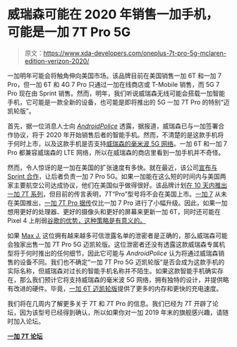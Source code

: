 # 威瑞森可能在 2020 年销售一加手机，可能是一加 7T Pro 5G

> 原文：<https://www.xda-developers.com/oneplus-7t-pro-5g-mclaren-edition-verizon-2020/>

一加明年可能会将触角伸向美国市场。该品牌目前在美国销售一加 6T 和一加 7 Pro，但一加 6T 和 4G 7 Pro 只通过一加在线商店或 T-Mobile 销售，而 5G 7 Pro 现在由 Sprint 销售。然而，明年，我们听说威瑞森无线可能会搭载一加智能手机，它可能是一款全新的设备，也可能是即将推出的 5G 一加 7T Pro 的特别“迈凯轮版”。

首先，据一位消息人士向 [*AndroidPolice*](https://www.androidpolice.com/2019/09/16/verizon-plans-to-sell-oneplus-smartphones-in-2020/) 透露，据报道，威瑞森已与一加签署合作协议，将于 2020 年开始销售后者的智能手机。然而，不清楚的是这款手机将于何时上市，以及这款手机是否支持[威瑞森的毫米波 5G 网络](https://www.xda-developers.com/verizon-5g-network-cities/)。一加 6T 和一加 7 Pro 都兼容威瑞森的 LTE 网络，所以在威瑞森的商店里看到一加手机并不奇怪。

然而，令人惊讶的是一加在美国的扩张速度有多快。就在最近，该公司[宣布与 Sprint 合作](https://www.xda-developers.com/sprint-5g-phone-oneplus/)，让后者负责一加 7 Pro 5G。如果一加能在这么短的时间内与美国两家主要航空公司达成协议，他们在美国似乎做得很好。该品牌计划[在 10 天内推出一加 7T 系列](https://www.xda-developers.com/oneplus-7t-oneplus-tv-launch-september/)，但目前的传言表明，7T“Pro”型号将不会在美国上市。[一加 7](https://www.xda-developers.com/oneplus-7-review/) 从未在美国推出，[一加 7T Pro 据传](https://www.xda-developers.com/oneplus-7t-pro-renders-leak/)仅比一加 7 Pro 进行了小幅升级。因此，如果一加想用更好的处理器、更好的摄像头和更好的屏幕来更新一加 6T，同时还可能在 Pixel 4 上削弱[谷歌](https://www.xda-developers.com/next-oneplus-7-7t-pro-cheaper-90hz-display/)[的优势，这种策略是有意义的。](https://xda-developers.com/tag/google-pixel4)

如果 [Max J.](https://twitter.com/Samsung_News_/status/1169973890598219776) 这位拥有越来越多可信泄露名单的泄密者是正确的，那么威瑞森可能会独家出售一加 7T Pro 5G 迈凯轮版。这位泄密者还没有透露这款威瑞森专属机型将于何时推出的任何细节，因此它可能与 *AndroidPolice* 认为将通过威瑞森销售的设备不同。我们也不确定“一加 7T Pro 5G 迈凯轮版”是否会成为这款手机的实际名称，但威瑞森对过长的智能手机名称并不陌生。如果这款智能手机确实存在，那么我们预计它将支持威瑞森的毫米波 5G 网络，拥有独特的设计，并提供略有改进的硬件。毕竟，[一加 6T 迈凯轮版](https://www.xda-developers.com/oneplus-6t-mclaren-edition-warp-charge-30-10gb-ram/)提供了更多的内存和更快的充电速度。

我们将在几周内了解更多关于 7T 和 7T Pro 的信息。我们已经为 7T 开辟了论坛，因为该型号已经得到确认，所以如果你对一加 2019 年末的旗舰感兴趣，请随时加入论坛。

[**一加 7T 论坛**](https://forum.xda-developers.com/oneplus-7t)